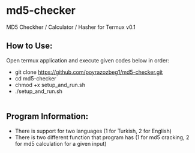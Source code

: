 # md5-checker <br>
MD5 Checkher / Calculator / Hasher for Termux v0.1
<br>
## How to Use: <br>
Open termux application and execute given codes below in order:
* git clone https://github.com/poyrazozbeg1/md5-checker.git <br>
* cd md5-checker <br>
* chmod +x setup_and_run.sh <br>
* ./setup_and_run.sh <br><br>



## Program Information: <br>
* There is support for two languages (1 for Turkish, 2 for English) <br>
* There is two different function that program has (1 for md5 cracking, 2 for md5 calculation for a given input) <br>
